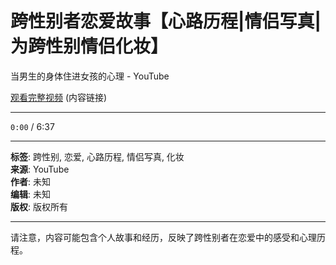 # 跨性别者恋爱故事【心路历程|情侣写真|为跨性别情侣化妆】

当男生的身体住进女孩的心理 - YouTube

[观看完整视频](https://www.youtube.com/watch?v=xxxxx)  (内容链接)

---

`0:00` / 6:37

---

**标签**: 跨性别, 恋爱, 心路历程, 情侣写真, 化妆  
**来源**: YouTube  
**作者**: 未知  
**编辑**: 未知  
**版权**: 版权所有

---

请注意，内容可能包含个人故事和经历，反映了跨性别者在恋爱中的感受和心理历程。
<!-- tcd_original_link https://www.youtube.com/watch?v=dV0lmMW-_IM -->
